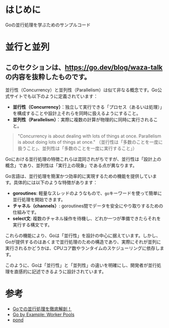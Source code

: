 # はじめに
Goの並行処理を学ぶためのサンプルコード

# 並行と並列

## このセクションは、https://go.dev/blog/waza-talk の内容を抜粋したものです。
並行性（Concurrency）と並列性（Parallelism）は似て非なる概念です。Go公式サイトでも以下のように定義されています：

- **並行性（Concurrency）**：独立して実行できる「プロセス（あるいは処理）」を構成することや設計上それらを同時に扱えるようにすること。
- **並列性（Parallelism）**：実際に複数の計算が物理的に同時に実行されること。

> "Concurrency is about dealing with lots of things at once. Parallelism is about doing lots of things at once."
（並行性は「多数のことを一度に扱うこと」、並列性は「多数のことを一度に実行すること」）

Goにおける並行処理の特徴これらは混同されがちですが、並行性は「設計上の概念」であり、並列性は「実行上の現象」である点が異なります。

Go言語は、並行処理を簡潔かつ効率的に実現するための機能を提供しています。具体的には以下のような特徴があります：

- **goroutines**: 軽量なスレッドのようなもので、`go`キーワードを使って簡単に並行処理を開始できます。
- **チャネル（channels）**: goroutines間でデータを安全にやり取りするための仕組みです。
- **select文**: 複数のチャネル操作を待機し、どれか一つが準備できたらそれを実行する構文です。

これらの機能により、Goは「並行性」を設計の中心に据えています。しかし、Goが提供するのはあくまで並行処理のための構造であり、実際にそれが並列に実行されるかどうかは、CPUコア数やランタイムのスケジューリングに依存します。

このように、Goは「並行性」と「並列性」の違いを明確にし、開発者が並行処理を直感的に記述できるように設計されています。

# 参考
- [Goでの並行処理を徹底解剖！
](https://zenn.dev/hsaki/books/golang-concurrency)
- [Go by Example: Worker Pools](https://oohira.github.io/gobyexample-jp/worker-pools.html)
- [pond](https://github.com/alitto/pond)